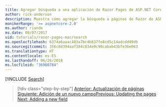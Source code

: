 ```yaml
---
title: Agregar búsqueda a una aplicación de Razor Pages de ASP.NET Core
author: rick-anderson
description: Muestra cómo agregar la búsqueda a páginas de Razor de ASP.NET Core
monikerRange: '>= aspnetcore-2.0'
ms.author: riande
ms.date: 08/07/2017
uid: tutorials/razor-pages-mac/search
ms.openlocfilehash: 6374a6aaac403a7bc4b637fe8cd5c14adcdd49db
ms.sourcegitcommit: 356c8d394aaf384c834e9c90cabab43bfe36e063
ms.translationtype: HT
ms.contentlocale: es-ES
ms.lasthandoff: 06/26/2018
ms.locfileid: "36960784"
---
```

[!INCLUDE [Search](../../includes/RP/search.md)]

> [!div class="step-by-step"]
> <span data-ttu-id="8b87d-103">[Anterior: Actualización de páginas](xref:tutorials/razor-pages-mac/da1)
> [Siguiente: Adición de un nuevo campo](xref:tutorials/razor-pages/new-field)</span><span class="sxs-lookup"><span data-stu-id="8b87d-103">[Previous: Updating the pages](xref:tutorials/razor-pages-mac/da1)
[Next: Adding a new field](xref:tutorials/razor-pages/new-field)</span></span>
